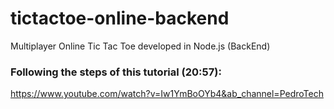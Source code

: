 # tictactoe-online-backend
Multiplayer Online Tic Tac Toe developed in Node.js (BackEnd)

### Following the steps of this tutorial (20:57):
https://www.youtube.com/watch?v=Iw1YmBoOYb4&ab_channel=PedroTech
